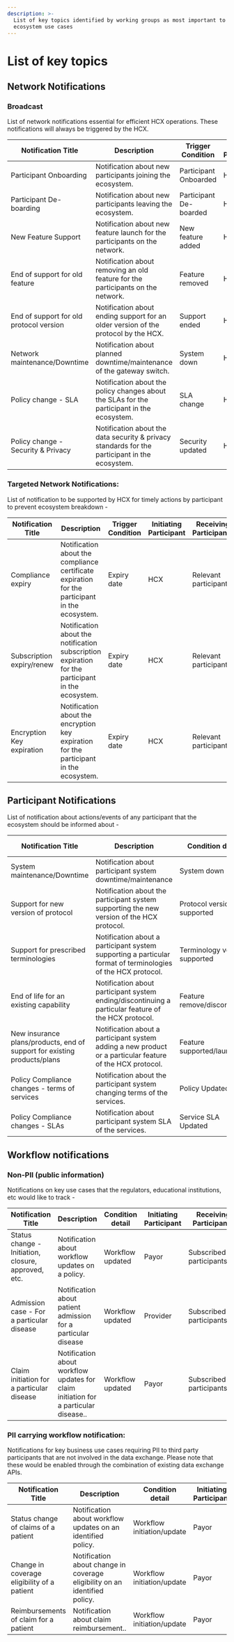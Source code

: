 ```yaml
---
description: >-
  List of key topics identified by working groups as most important to serve the
  ecosystem use cases
---
```


# List of key topics

## Network Notifications <a href="#_xakf45167wz" id="_xakf45167wz"></a>

### Broadcast  <a href="#_xakf45167wz" id="_xakf45167wz"></a>

List of network notifications essential for efficient HCX operations. These notifications will always be triggered by the HCX.

| **Notification Title**                  | **Description**                                                                                | **Trigger Condition**  | **Initiating Participant** | **Receiving Participants** |
| --------------------------------------- | ---------------------------------------------------------------------------------------------- | ---------------------- | -------------------------- | -------------------------- |
| Participant Onboarding                  | Notification about new participants joining the ecosystem.                                     | Participant Onboarded  | HCX                        | Everyone (By default)      |
| Participant De-boarding                 | Notification about new participants leaving the ecosystem.                                     | Participant De-boarded | HCX                        | Everyone (By default)      |
| New Feature Support                     | Notification about new feature launch for the participants on the network.                     | New feature added      | HCX                        | Everyone (By default)      |
| End of support for old feature          | Notification about removing an old feature for the participants on the network.                | Feature removed        | HCX                        | Everyone (By default)      |
| End of support for old protocol version | Notification about ending support for an older version of the protocol by the HCX.             | Support ended          | HCX                        | Everyone (By default)      |
| Network maintenance/Downtime            | Notification about planned downtime/maintenance of the gateway switch.                         | System down            | HCX                        | Everyone (By default)      |
| Policy change - SLA                     | Notification about the policy changes about the SLAs for the participant in the ecosystem.     | SLA change             | HCX                        | Everyone (By default)      |
| Policy change - Security & Privacy      | Notification about the data security & privacy standards for the participant in the ecosystem. | Security updated       | HCX                        | Everyone (By default)      |

### Targeted Network Notifications: <a href="#_p63wqrrbwrll" id="_p63wqrrbwrll"></a>

List of notification to be supported by HCX for timely actions by participant to prevent ecosystem breakdown -

| **Notification Title**    | **Description**                                                                                   | **Trigger Condition** | **Initiating Participant** | **Receiving Participants** |
| ------------------------- | ------------------------------------------------------------------------------------------------- | --------------------- | -------------------------- | -------------------------- |
| Compliance expiry         | Notification about the compliance certificate expiration for the participant in the ecosystem.    | Expiry date           | HCX                        | Relevant participant       |
| Subscription expiry/renew | Notification about the notification subscription expiration for the participant in the ecosystem. | Expiry date           | HCX                        | Relevant participant       |
| Encryption Key expiration | Notification about the encryption key expiration for the participant in the ecosystem.            | Expiry date           | HCX                        | Relevant participant       |

## Participant Notifications <a href="#_167kwqs1n8il" id="_167kwqs1n8il"></a>

List of notification about actions/events of any participant that the ecosystem should be informed about -

| **Notification Title**                                                   | **Description**                                                                                              | **Condition detail**          | **Initiating Participant** | **Receiving Participants** |
| ------------------------------------------------------------------------ | ------------------------------------------------------------------------------------------------------------ | ----------------------------- | -------------------------- | -------------------------- |
| System maintenance/Downtime                                              | Notification about participant system downtime/maintenance                                                   | System down                   | Any participant            | Subscribed participants    |
| Support for new version of protocol                                      | Notification about the participant system supporting the new version of the HCX protocol.                    | Protocol version supported    | Any participant            | Subscribed participants    |
| Support for prescribed terminologies                                     | Notification about a participant system supporting a particular format of terminologies of the HCX protocol. | Terminology version supported | Any participant            | Subscribed participants    |
| End of life for an existing capability                                   | Notification about participant system ending/discontinuing a particular feature of the HCX protocol.         | Feature remove/discontinued   | Any participant            | Subscribed participants    |
| New insurance plans/products, end of support for existing products/plans | Notification about a participant system adding a new product or a particular feature of the HCX protocol.    | Feature supported/launched    | Payor                      | Subscribed participants    |
| Policy Compliance changes - terms of services                            | Notification about the participant system changing terms of the services.                                    | Policy Updated                | Any participant            | Subscribed participants    |
| Policy Compliance changes - SLAs                                         | Notification about participant system SLA of the services.                                                   | Service SLA Updated           | Any participant            | Subscribed participants    |

## Workflow notifications <a href="#_nz2cwuikafm" id="_nz2cwuikafm"></a>

### Non-PII (public information)

Notifications on key use cases that the regulators, educational institutions, etc would like to track -

| **Notification Title**                              | **Description**                                                                     | **Condition detail** | **Initiating Participant** | **Receiving Participants**  |
| --------------------------------------------------- | ----------------------------------------------------------------------------------- | -------------------- | -------------------------- | --------------------------- |
| Status change - Initiation, closure, approved, etc. | Notification about workflow updates on a policy.                                    | Workflow updated     | Payor                      | Subscribed participants     |
| Admission case - For a particular disease           | Notification about patient admission for a particular disease                       | Workflow updated     | Provider                   | Subscribed participants     |
| Claim initiation for a particular disease           | Notification about workflow updates for claim initiation for a particular disease.. | Workflow updated     | Payor                      | Subscribed participants/IIB |



### PII carrying workflow notification: <a href="#_4znhenc5aoq6" id="_4znhenc5aoq6"></a>

Notifications for key business use cases requiring PII to third party participants that are not involved in the data exchange. Please note that these would be enabled through the combination of existing data exchange APIs.

| **Notification Title**                      | **Description**                                                            | **Condition detail**       | **Initiating Participant** | **Receiving Participants**  |
| ------------------------------------------- | -------------------------------------------------------------------------- | -------------------------- | -------------------------- | --------------------------- |
| Status change of claims of a patient        | Notification about workflow updates on an identified policy.               | Workflow initiation/update | Payor                      | Subscribed participants/HIU |
| Change in coverage eligibility of a patient | Notification about change in coverage eligibility on an identified policy. | Workflow initiation/update | Payor                      | Subscribed participants/HIU |
| Reimbursements of claim for a patient       | Notification about claim reimbursement..                                   | Workflow initiation/update | Payor                      | Subscribed participants/HIU |

### &#x20;<a href="#_69zbwvo21imj" id="_69zbwvo21imj"></a>
